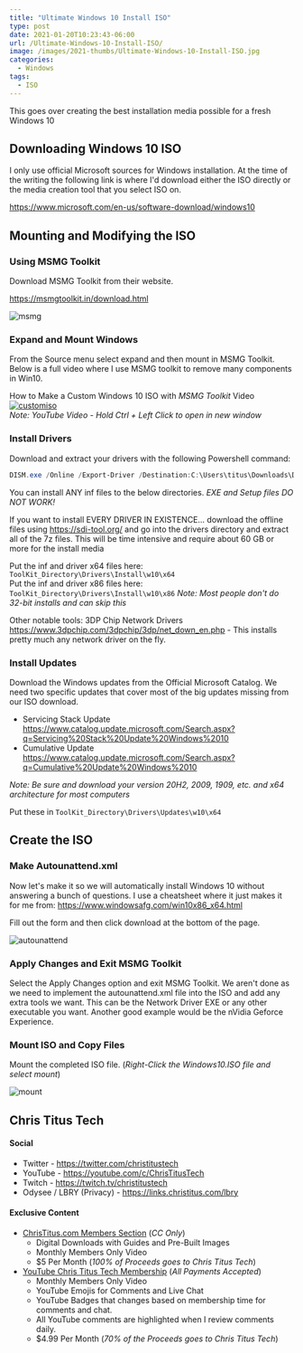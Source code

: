 ```yaml
---
title: "Ultimate Windows 10 Install ISO"
type: post
date: 2021-01-20T10:23:43-06:00
url: /Ultimate-Windows-10-Install-ISO/
image: /images/2021-thumbs/Ultimate-Windows-10-Install-ISO.jpg
categories:
  - Windows
tags:
  - ISO
---
```

This goes over creating the best installation media possible for a fresh Windows 10
<!--more-->
## Downloading Windows 10 ISO

I only use official Microsoft sources for Windows installation. At the time of the writing the following link is where I'd download either the ISO directly or the media creation tool that you select ISO on.

<https://www.microsoft.com/en-us/software-download/windows10>

## Mounting and Modifying the ISO

### Using MSMG Toolkit

Download MSMG Toolkit from their website. 

<https://msmgtoolkit.in/download.html>

![msmg](/images/2021/01-win10iso/msmg.png)

### Expand and Mount Windows

From the Source menu select expand and then mount in MSMG Toolkit. Below is a full video where I use MSMG toolkit to remove many components in Win10. 

How to Make a Custom Windows 10 ISO with *MSMG Toolkit* Video  
[![customiso](https://img.youtube.com/vi/R6XPff38iSc/0.jpg)](https://www.youtube.com/watch?v=R6XPff38iSc)  
_Note: YouTube Video - Hold Ctrl + Left Click to open in new window_

### Install Drivers

Download and extract your drivers with the following Powershell command:

```Powershell
DISM.exe /Online /Export-Driver /Destination:C:\Users\titus\Downloads\Drivers
```

You can install ANY inf files to the below directories. *EXE and Setup files DO NOT WORK!*  

If you want to install EVERY DRIVER IN EXISTENCE... download the offline files using <https://sdi-tool.org/> and go into the drivers directory and extract all of the 7z files. This will be time intensive and require about 60 GB or more for the install media

Put the inf and driver x64 files here: `ToolKit_Directory\Drivers\Install\w10\x64`  
Put the inf and driver x86 files here: `ToolKit_Directory\Drivers\Install\w10\x86` _Note: Most people don't do 32-bit installs and can skip this_

Other notable tools: 3DP Chip Network Drivers <https://www.3dpchip.com/3dpchip/3dp/net_down_en.php> - This installs pretty much any network driver on the fly.

### Install Updates

Download the Windows updates from the Official Microsoft Catalog. We need two specific updates that cover most of the big updates missing from our ISO download. 

- Servicing Stack Update <https://www.catalog.update.microsoft.com/Search.aspx?q=Servicing%20Stack%20Update%20Windows%2010>
- Cumulative Update <https://www.catalog.update.microsoft.com/Search.aspx?q=Cumulative%20Update%20Windows%2010>

_Note: Be sure and download your version 20H2, 2009, 1909, etc. and x64 architecture for most computers_

Put these in `ToolKit_Directory\Drivers\Updates\w10\x64`

## Create the ISO


### Make Autounattend.xml

Now let's make it so we will automatically install Windows 10 without answering a bunch of questions. I use a cheatsheet where it just makes it for me from: <https://www.windowsafg.com/win10x86_x64.html>

Fill out the form and then click download at the bottom of the page.

![autounattend](/images/2021/01-win10iso/autounattend.jpg)

### Apply Changes and Exit MSMG Toolkit

Select the Apply Changes option and exit MSMG Toolkit. We aren't done as we need to implement the autounattend.xml file into the ISO and add any extra tools we want. This can be the Network Driver EXE or any other executable you want. Another good example would be the nVidia Geforce Experience. 

### Mount ISO and Copy Files

Mount the completed ISO file. (*Right-Click the Windows10.ISO file and select mount*)

![mount](/images/2021/01-win10iso/mount.png)

## Chris Titus Tech

#### Social

- Twitter - <https://twitter.com/christitustech>
- YouTube - <https://youtube.com/c/ChrisTitusTech>
- Twitch - <https://twitch.tv/christitustech>
- Odysee / LBRY (Privacy) - <https://links.christitus.com/lbry>

#### Exclusive Content

- [ChrisTitus.com Members Section][1] (_CC Only_)
  - Digital Downloads with Guides and Pre-Built Images
  - Monthly Members Only Video
  - $5 Per Month (_100% of Proceeds goes to Chris Titus Tech_)
- [YouTube Chris Titus Tech Membership][2] (_All Payments Accepted_)
  - Monthly Members Only Video
  - YouTube Emojis for Comments and Live Chat
  - YouTube Badges that changes based on membership time for comments and chat.
  - All YouTube comments are highlighted when I review comments daily. 
  - $4.99 Per Month (_70% of the Proceeds goes to Chris Titus Tech_)

 [1]: https://portal.christitus.com
 [2]: https://links.christitus.com/join